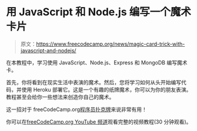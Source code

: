 # 用 JavaScript 和 Node.js 编写一个魔术卡片

> 原文：<https://www.freecodecamp.org/news/magic-card-trick-with-javascript-and-nodejs/>

在本教程中，学习使用 JavaScript、Node.js、Express 和 MongoDB 编写魔术卡。

首先，你将看到在现实生活中表演的魔术。然后，您将学习如何从头开始编写代码，并使用 Heroku 部署它。这是一个有趣的纸牌魔术，你可以为你的朋友表演。教程甚至会给你一些想法来创造你自己的魔术。

这一招对于 freeCodeCamp.org[程序员扑克牌](https://www.freecodecamp.org/news/programmer-playing-cards/)来说非常有用！

你可以在[freeCodeCamp.org YouTube 频道](https://youtu.be/h21pa3yeW08)观看完整的视频教程(30 分钟观看)。